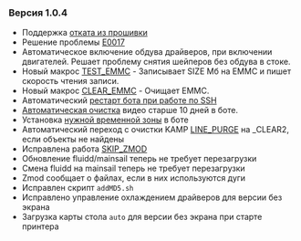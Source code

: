### Версия 1.0.4
- Поддержка [отката из прошивки](https://github.com/ghzserg/zmod/wiki/FAQ#%D1%87%D1%82%D0%BE-%D1%82%D0%B0%D0%BA%D0%BE%D0%B5-%D0%BE%D1%82%D0%BA%D0%B0%D1%82-%D0%B8%D0%B7-%D0%BF%D1%80%D0%BE%D1%88%D0%B8%D0%B2%D0%BA%D0%B8)
- Решение проблемы [E0017](https://github.com/ghzserg/zmod/wiki/Macros#fix_e0017)
- Автоматическое включение обдува драйверов, при включении двигателей. Решает проблему снятия шейперов без обдува в стоке.
- Новый макрос [TEST_EMMC](https://github.com/ghzserg/zmod/wiki/Macros#test_emmc) - Записывает SIZE Мб на EMMC и пишет скорость чтения записи.
- Новый макрос [CLEAR_EMMC](https://github.com/ghzserg/zmod/wiki/Macros#clear_emmc) - Очищает EMMC.
- Автоматический [рестарт бота при работе по SSH](https://github.com/ghzserg/zmod/wiki/Macros#zssh_on)
- [Автоматическая очистка](https://github.com/ghzserg/ff5m/blob/main/telegram/docker-compose.yml) видео старше 10 дней в боте.
- Установка [нужной временной зоны](https://github.com/ghzserg/ff5m/blob/main/telegram/docker-compose.yml) в боте
- Автоматический переход с очистки KAMP [LINE_PURGE](https://github.com/ghzserg/zmod/wiki/Macros#clear) на _CLEAR2, если объекты не найдены
- Исправлена работа [SKIP_ZMOD](https://github.com/ghzserg/zmod/wiki/Macros#skip_zmod)
- Обновление fluidd/mainsail теперь не требует перезагрузки
- Смена fluidd на mainsail теперь не требует перезагрузки
- Zmod сообщает о файлах, если в них используются дуги
- Исправлен скрипт `addMD5.sh`
- Исправлено управление охлаждением драйверов для версии без экрана
- Загрузка карты стола `auto` для версии без экрана при старте принтера

